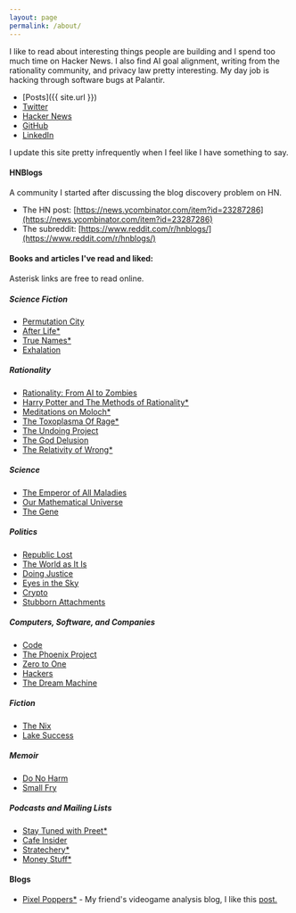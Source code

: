 ```yaml
---
layout: page
permalink: /about/
---
```

I like to read about interesting things people are building and I spend too much time on Hacker News.  I also find AI goal alignment, writing from the rationality community, and privacy law pretty interesting.  My day job is hacking through software bugs at Palantir.

 - [Posts]({{ site.url }})
 - [Twitter](https://twitter.com/zachalberico)
 - [Hacker News](https://news.ycombinator.com/user?id=fossuser)
 - [GitHub](https://github.com/zalberico)
 - [LinkedIn](https://www.linkedin.com/in/zalberico/)

I update this site pretty infrequently when I feel like I have something to say.

#### HNBlogs
A community I started after discussing the blog discovery problem on HN.
 - The HN post: [https://news.ycombinator.com/item?id=23287286](https://news.ycombinator.com/item?id=23287286)
 - The subreddit: [https://www.reddit.com/r/hnblogs/](https://www.reddit.com/r/hnblogs/)

#### Books and articles I've read and liked:
Asterisk links are free to read online.

##### Science Fiction
 - [Permutation City](https://www.amazon.com/Permutation-City-Novel-Greg-Egan/dp/1597805394)
 - [After Life*](https://sifter.org/~simon/AfterLife/)
 - [True Names*](http://www.scotswolf.com/TRUENAMES.pdf)
 - [Exhalation](https://www.amazon.com/Exhalation-Stories-Ted-Chiang/dp/1101947888)

##### Rationality
 - [Rationality: From AI to Zombies](https://intelligence.org/rationality-ai-zombies/)
 - [Harry Potter and The Methods of Rationality*](http://www.hpmor.com/)
 - [Meditations on Moloch*](https://slatestarcodex.com/2014/07/30/meditations-on-moloch/) 
 - [The Toxoplasma Of Rage*](https://slatestarcodex.com/2014/12/17/the-toxoplasma-of-rage/)
 - [The Undoing Project](https://www.amazon.com/Undoing-Project-Friendship-Changed-Minds/dp/0393254593)
 - [The God Delusion](https://www.amazon.com/God-Delusion-Richard-Dawkins/dp/0618918248)
 - [The Relativity of Wrong*](https://chem.tufts.edu/AnswersInScience/RelativityofWrong.htm)

##### Science
 - [The Emperor of All Maladies](https://www.amazon.com/Emperor-All-Maladies-Biography-Cancer-ebook/dp/B003UYUP58)
 - [Our Mathematical Universe](https://www.amazon.com/Our-Mathematical-Universe-Ultimate-Reality/dp/0307599809)
 - [The Gene](https://www.amazon.com/Gene-Intimate-History-Siddhartha-Mukherjee/dp/1432837818)

##### Politics
 - [Republic Lost](https://www.amazon.com/Republic-Lost-Version-Lawrence-Lessig/dp/1455537012)
 - [The World as It Is](https://www.amazon.com/World-Memoir-Obama-White-House/dp/0525509356)
 - [Doing Justice](https://www.amazon.com/Doing-Justice-Prosecutors-Thoughts-Punishment/dp/0525521127)
 - [Eyes in the Sky](https://www.amazon.com/Eyes-Sky-Secret-Gorgon-Stare-ebook/dp/B07FK9567C)
 - [Crypto](https://www.amazon.com/Crypto-Rebels-Government-Privacy-Digital/dp/0140244328)
 - [Stubborn Attachments](https://press.stripe.com/#stubborn-attachments)

##### Computers, Software, and Companies
 - [Code](https://www.amazon.com/Code-Language-Computer-Hardware-Software/dp/0735611319)
 - [The Phoenix Project](https://www.amazon.com/Phoenix-Project-DevOps-Helping-Business/dp/0988262592)
 - [Zero to One](https://www.amazon.com/Zero-One-Notes-Startups-Future/dp/0804139296)
 - [Hackers](https://www.amazon.com/Hackers-Computer-Revolution-Steven-Levy/dp/1449388396)
 - [The Dream Machine](https://press.stripe.com/#the-dream-machine)

##### Fiction
 - [The Nix](https://www.amazon.com/Nix-Nathan-Hill/dp/1101970340)
 - [Lake Success](https://www.amazon.com/Lake-Success-Novel-Gary-Shteyngart/dp/0812997417)

##### Memoir
 - [Do No Harm](https://www.amazon.com/Do-No-Harm-Stories-Surgery/dp/125009013X)
 - [Small Fry](https://www.amazon.com/Small-Fry-Lisa-Brennan-Jobs/dp/0802128238)

##### Podcasts and Mailing Lists
 - [Stay Tuned with Preet*](https://podcasts.apple.com/us/podcast/stay-tuned-with-preet/id1265845136)
 - [Cafe Insider](https://cafe.com/insider/)
 - [Stratechery*](https://stratechery.com/)
 - [Money Stuff*](https://www.bloomberg.com/opinion/authors/ARbTQlRLRjE/matthew-s-levine)

#### Blogs
 - [Pixel Poppers*](https://pixelpoppers.com/) - My friend's videogame analysis blog, I like this [post.](https://pixelpoppers.com/2018/05/faith-in-the-possibility-of-good-a-close-reading-of-q.u.b.e-directors-cut/)
